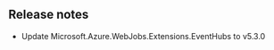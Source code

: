 ## Release notes
<!-- Please add your release notes in the following format:
- My change description (#PR/#issue)
-->

- Update Microsoft.Azure.WebJobs.Extensions.EventHubs to v5.3.0

